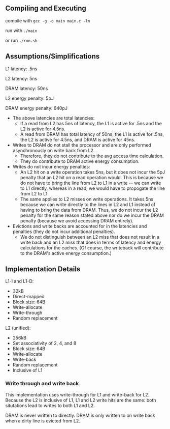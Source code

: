 ## Compiling and Executing

compile with `gcc -g -o main main.c -lm`

run with `./main`

or run `./run.sh`

## Assumptions/Simplifications

L1 latency: .5ns

L2 latency: 5ns

DRAM latency: 50ns

L2 energy penalty: 5pJ

DRAM energy penalty: 640pJ

 - The above latencies are total latencies:
    - If a read from L2 has 5ns of latency, the L1 is active for .5ns and the L2 is active for 4.5ns.
    - A read from DRAM has total latency of 50ns; the L1 is active for .5ns, the L2 is active for 4.5ns, and DRAM is active for 45ns.
 - Writes to DRAM do not stall the processor and are only performed asynchronously on write back from L2.
    - Therefore, they do not contribute to the avg access time calculation.
    - They do contribute to DRAM active energy consumption.
 - Writes do not incur energy penalties:
    - An L2 hit on a write operation takes 5ns, but it does not incur the 5pJ penalty that an L2 hit on a read operation would. This is because we do not have to bring the line from L2 to L1 in a write -- we can write to L1 directly, whereas in a read, we would have to propogate the line from L2 to L1. 
    - The same applies to L2 misses on write operations. It takes 5ns because we can write directly to the lines in L2 and L1 instead of having to bring the data from DRAM. Thus, we do not incur the L2 penalty for the same reason stated above nor do we incur the DRAM penalty (because we avoid accessing DRAM entirely).
 - Evictions and write backs are accounted for in the latencies and penalties (they do not incur additional penalties). 
    - We do not distinguish between an L2 miss that does not result in a write back and an L2 miss that does in terms of latency and energy calculations for the caches. (Of course, the writeback will contribute to the DRAM's active energy consumption.)

## Implementation Details

L1-I and L1-D:
 - 32kB
 - Direct-mapped
 - Block size: 64B
 - Write-allocate
 - Write-through
 - Random replacement

L2 (unified):
 - 256kB
 - Set associativity of 2, 4, and 8
 - Block size: 64B
 - Write-allocate
 - Write-back
 - Random replacement
 - Inclusive of L1

### Write through and write back

This implementation uses write-through for L1 and write-back for L2. Because the L2 is inclusive of L1, L1 and L2 write hits are the same:
both situtations lead to writes to both L1 and L2.

DRAM is never written to directly. DRAM is only written to on write back when a dirty line is evicted from L2.
